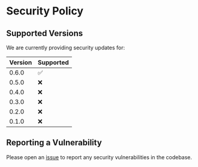 # Security Policy

## Supported Versions

We are currently providing security updates for:

| Version | Supported          |
| ------- | ------------------ |
| 0.6.0   | :white_check_mark: |
| 0.5.0   | :x:                |
| 0.4.0   | :x:                |
| 0.3.0   | :x:                |
| 0.2.0   | :x:                |
| 0.1.0   | :x:                |

## Reporting a Vulnerability

Please open an
[issue](https://github.com/INTO-CPS-Association/DTaaS/issues/new/choose)
to report any security vulnerabilities in the codebase.
